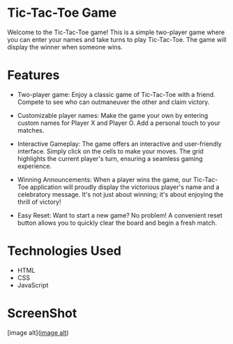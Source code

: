 # Tic-Tac-Toe Game

Welcome to the Tic-Tac-Toe game! This is a simple two-player game where you can enter your names and take
turns to play Tic-Tac-Toe. The game will display the winner when someone wins.

# Features

- Two-player game: Enjoy a classic game of Tic-Tac-Toe with a friend. Compete to see who can 
outmaneuver the other and claim victory.

- Customizable player names: Make the game your own by entering custom names for Player X and Player O.
Add a personal touch to your matches.

- Interactive Gameplay: The game offers an interactive and user-friendly interface. Simply click on the cells 
to make your moves. The grid highlights the current player's turn, ensuring a seamless gaming experience.

- Winning Announcements: When a player wins the game, our Tic-Tac-Toe application will proudly display the victorious player's name and a celebratory message. It's not just about winning; it's about enjoying the thrill of victory!

- Easy Reset: Want to start a new game? No problem! A convenient reset button allows you to quickly clear the board and begin a fresh match.

# Technologies Used
- HTML
- CSS
- JavaScript 

# ScreenShot

[image alt]([image alt](https:/Lgithub.com/pacificregmi/Website-For-App/blob/main/screenshot.jpg?raw=true))
